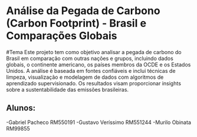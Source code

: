 # Análise da Pegada de Carbono (Carbon Footprint) - Brasil e Comparações Globais

#Tema
Este projeto tem como objetivo analisar a pegada de carbono do Brasil em comparação com outras nações e grupos, incluindo dados globais, o continente americano, os países membros da OCDE e os Estados Unidos. A análise é baseada em fontes confiáveis e inclui técnicas de limpeza, visualização e modelagem de dados com algoritmos de aprendizado supervisionado. Os resultados visam proporcionar insights sobre a sustentabilidade das emissões brasileiras.

## Alunos:
-Gabriel Pacheco RM550191
-Gustavo Veríssimo RM551244
-Murilo Obinata RM99855
